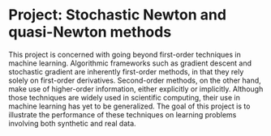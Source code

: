 # Project: Stochastic Newton and quasi-Newton methods

This project is concerned with going beyond first-order techniques in machine learning. Algorithmic frameworks such as gradient descent and stochastic gradient are inherently first-order methods, in that they rely solely on first-order derivatives. Second-order methods, on the other hand, make use of higher-order information, either explicitly or implicitly. Although those techniques are widely used in scientific computing, their use in machine learning has yet to be generalized. The goal of this project is to illustrate the performance of these techniques on learning problems involving both synthetic and real data.
